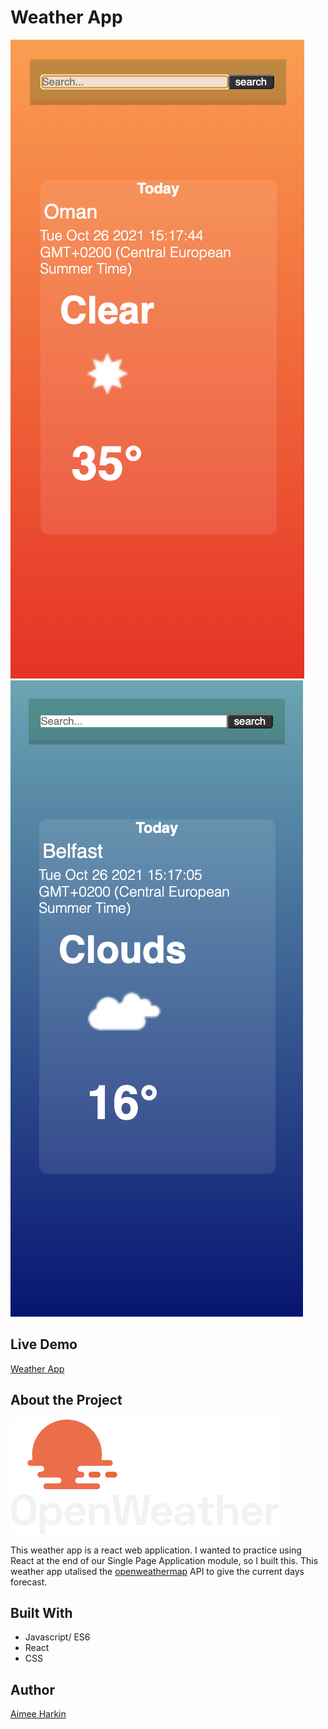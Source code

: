 # Weather App

![Warm background](img/warm-bg.png) 
![Cold background](img/cold-bg.png)

## Live Demo

[Weather App](https://aimhark.github.io/weather-app/)

## About the Project

![Open Weather Map](img/logo_white_cropped.png)

This weather app is a react web application. I wanted to practice using React at the end of our Single Page Application module, so I built this. This weather app utalised the [openweathermap](https://openweathermap.org/api) API to give the current days forecast. 


## Built With

- Javascript/ ES6
- React
- CSS

## Author

[Aimee Harkin](https://github.com/aimhark)
